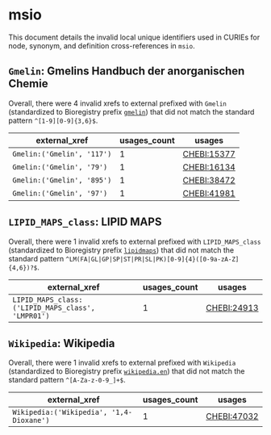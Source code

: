 # msio

This document details the invalid local unique identifiers used in CURIEs
for node, synonym, and definition cross-references in `msio`.


## `Gmelin`: Gmelins Handbuch der anorganischen Chemie

Overall, there were 4 invalid
xrefs to external prefixed with `Gmelin` (standardized to Bioregistry
prefix [`gmelin`](https://bioregistry.io/gmelin)) that
did not match the standard pattern `^[1-9][0-9]{3,6}$`.

| external_xref              |   usages_count | usages                                            |
|----------------------------|----------------|---------------------------------------------------|
| `Gmelin:('Gmelin', '117')` |              1 | [CHEBI:15377](https://bioregistry.io/CHEBI:15377) |
| `Gmelin:('Gmelin', '79')`  |              1 | [CHEBI:16134](https://bioregistry.io/CHEBI:16134) |
| `Gmelin:('Gmelin', '895')` |              1 | [CHEBI:38472](https://bioregistry.io/CHEBI:38472) |
| `Gmelin:('Gmelin', '97')`  |              1 | [CHEBI:41981](https://bioregistry.io/CHEBI:41981) |

## `LIPID_MAPS_class`: LIPID MAPS

Overall, there were 1 invalid
xrefs to external prefixed with `LIPID_MAPS_class` (standardized to Bioregistry
prefix [`lipidmaps`](https://bioregistry.io/lipidmaps)) that
did not match the standard pattern `^LM(FA|GL|GP|SP|ST|PR|SL|PK)[0-9]{4}([0-9a-zA-Z]{4,6})?$`.

| external_xref                                     |   usages_count | usages                                            |
|---------------------------------------------------|----------------|---------------------------------------------------|
| `LIPID_MAPS_class:('LIPID_MAPS_class', 'LMPR01')` |              1 | [CHEBI:24913](https://bioregistry.io/CHEBI:24913) |

## `Wikipedia`: Wikipedia

Overall, there were 1 invalid
xrefs to external prefixed with `Wikipedia` (standardized to Bioregistry
prefix [`wikipedia.en`](https://bioregistry.io/wikipedia.en)) that
did not match the standard pattern `^[A-Za-z-0-9_]+$`.

| external_xref                            |   usages_count | usages                                            |
|------------------------------------------|----------------|---------------------------------------------------|
| `Wikipedia:('Wikipedia', '1,4-Dioxane')` |              1 | [CHEBI:47032](https://bioregistry.io/CHEBI:47032) |

